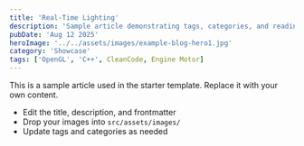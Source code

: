 ```yaml
---
title: 'Real-Time Lighting'
description: 'Sample article demonstrating tags, categories, and reading time.'
pubDate: 'Aug 12 2025'
heroImage: '../../assets/images/example-blog-hero1.jpg'
category: 'Showcase'
tags: ['OpenGL', 'C++', CleanCode, Engine Motor]
---
```


This is a sample article used in the starter template. Replace it with your own content.

- Edit the title, description, and frontmatter
- Drop your images into `src/assets/images/`
- Update tags and categories as needed



